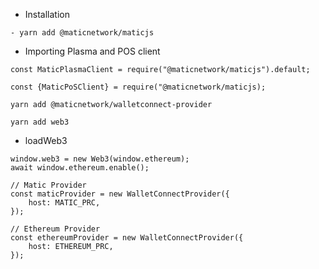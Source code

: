 - Installation

```
- yarn add @maticnetwork/maticjs
```

- Importing Plasma and POS client

```
const MaticPlasmaClient = require("@maticnetwork/maticjs").default;

const {MaticPoSClient} = require("@maticnetwork/maticjs);

yarn add @maticnetwork/walletconnect-provider

yarn add web3
```

- loadWeb3

```
window.web3 = new Web3(window.ethereum);
await window.ethereum.enable();
```

```
// Matic Provider
const maticProvider = new WalletConnectProvider({
    host: MATIC_PRC,
});
```

```
// Ethereum Provider
const ethereumProvider = new WalletConnectProvider({
    host: ETHEREUM_PRC,
});
```
